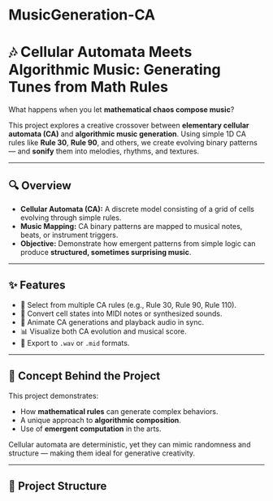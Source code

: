 # MusicGeneration-CA
# 🎶 Cellular Automata Meets Algorithmic Music: Generating Tunes from Math Rules

What happens when you let **mathematical chaos compose music**?

This project explores a creative crossover between **elementary cellular automata (CA)** and **algorithmic music generation**. Using simple 1D CA rules like **Rule 30**, **Rule 90**, and others, we create evolving binary patterns — and **sonify** them into melodies, rhythms, and textures.

---

## 🔍 Overview

- **Cellular Automata (CA):** A discrete model consisting of a grid of cells evolving through simple rules.
- **Music Mapping:** CA binary patterns are mapped to musical notes, beats, or instrument triggers.
- **Objective:** Demonstrate how emergent patterns from simple logic can produce **structured, sometimes surprising music**.

---

## ✨ Features

- 📜 Select from multiple CA rules (e.g., Rule 30, Rule 90, Rule 110).
- 🎼 Convert cell states into MIDI notes or synthesized sounds.
- 🔄 Animate CA generations and playback audio in sync.
- 📊 Visualize both CA evolution and musical score.
- 💾 Export to `.wav` or `.mid` formats.

---

## 🧠 Concept Behind the Project

This project demonstrates:
- How **mathematical rules** can generate complex behaviors.
- A unique approach to **algorithmic composition**.
- Use of **emergent computation** in the arts.

Cellular automata are deterministic, yet they can mimic randomness and structure — making them ideal for generative creativity.

---

## 📁 Project Structure

